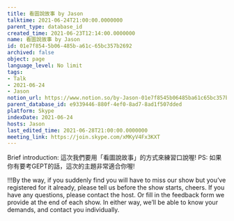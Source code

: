 ```yaml
---
title: 看圖說故事 by Jason
talktime: 2021-06-24T21:00:00.0000000
parent_type: database_id
created_time: 2021-06-23T12:14:00.0000000
name: 看圖說故事 by Jason
id: 01e7f854-5b06-485b-a61c-65bc357b2692
archived: false
object: page
language_level: No limit
tags:
- Talk
- 2021-06-24
- Jason
notion_url: https://www.notion.so/by-Jason-01e7f8545b06485ba61c65bc357b2692
parent_database_id: e9339446-880f-4ef0-8ad7-8ad1f507dded
platform: Skype
indexDate: 2021-06-24
hosts: Jason
last_edited_time: 2021-06-28T21:00:00.0000000
meeting_link: https://join.skype.com/xMKyV4Fx3KXT
---
```




Brief introduction: 這次我們要用「看圖說故事」的方式來練習口說喔!
PS: 如果你有要考GEPT的話，這次的主題非常適合你喔!

!!!By the way, if you suddenly find you will have to miss our show but you’ve registered for it already, please tell us before the show starts, cheers.
If you have any questions, please contact the host. Or fill in the feedback form we provide at the end of each show. In either way, we’ll be able to know your demands, and contact you individually.



